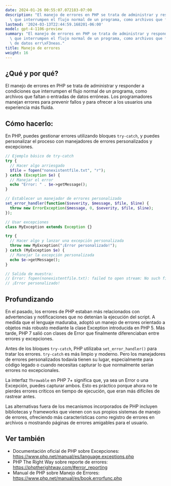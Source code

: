 ```yaml
---
date: 2024-01-26 00:55:07.072183-07:00
description: "El manejo de errores en PHP se trata de administrar y responder a condiciones\
  \ que interrumpen el flujo normal de un programa, como archivos que faltan o\u2026"
lastmod: '2024-03-13T22:44:59.168201-06:00'
model: gpt-4-1106-preview
summary: "El manejo de errores en PHP se trata de administrar y responder a condiciones\
  \ que interrumpen el flujo normal de un programa, como archivos que faltan o entradas\
  \ de datos err\xF3neas."
title: Manejo de errores
weight: 16
---
```


## ¿Qué y por qué?
El manejo de errores en PHP se trata de administrar y responder a condiciones que interrumpen el flujo normal de un programa, como archivos que faltan o entradas de datos erróneas. Los programadores manejan errores para prevenir fallos y para ofrecer a los usuarios una experiencia más fluida.

## Cómo hacerlo:
En PHP, puedes gestionar errores utilizando bloques `try-catch`, y puedes personalizar el proceso con manejadores de errores personalizados y excepciones.

```php
// Ejemplo básico de try-catch
try {
  // Hacer algo arriesgado
  $file = fopen("nonexistentfile.txt", "r");
} catch (Exception $e) {
  // Manejar el error
  echo "Error: " . $e->getMessage();
}

// Establecer un manejador de errores personalizado
set_error_handler(function($severity, $message, $file, $line) {
  throw new ErrorException($message, 0, $severity, $file, $line);
});

// Usar excepciones
class MyException extends Exception {}

try {
  // Hacer algo y lanzar una excepción personalizada
  throw new MyException("¡Error personalizado!");
} catch (MyException $e) {
  // Manejar la excepción personalizada
  echo $e->getMessage();
}

// Salida de muestra:
// Error: fopen(nonexistentfile.txt): failed to open stream: No such file or directory
// ¡Error personalizado!
```

## Profundizando
En el pasado, los errores de PHP estaban más relacionados con advertencias y notificaciones que no detenían la ejecución del script. A medida que el lenguaje maduraba, adoptó un manejo de errores orientado a objetos más robusto mediante la clase Exception introducida en PHP 5. Más tarde, PHP 7 salió con clases de Error que finalmente diferenciaban entre errores y excepciones.

Antes de los bloques `try-catch`, PHP utilizaba `set_error_handler()` para tratar los errores. `try-catch` es más limpio y moderno. Pero los manejadores de errores personalizados todavía tienen su lugar, especialmente para código legado o cuando necesitas capturar lo que normalmente serían errores no excepcionales.

La interfaz `Throwable` en PHP 7+ significa que, ya sea un Error o una Excepción, puedes capturar ambos. Esto es práctico porque ahora no te pierdes errores críticos en tiempo de ejecución, que eran más difíciles de rastrear antes.

Las alternativas fuera de los mecanismos incorporados de PHP incluyen bibliotecas y frameworks que vienen con sus propios sistemas de manejo de errores, ofreciendo más características como registro de errores en archivos o mostrando páginas de errores amigables para el usuario.

## Ver también
- Documentación oficial de PHP sobre Excepciones: https://www.php.net/manual/es/language.exceptions.php
- PHP The Right Way sobre reporte de errores: https://phptherightway.com/#error_reporting
- Manual de PHP sobre Manejo de Errores: https://www.php.net/manual/es/book.errorfunc.php
